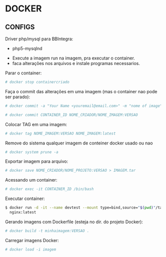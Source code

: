 # DOCKER

## CONFIGS

Driver php/mysql para BBIntegra:
- php5-mysqlnd

+ Execute a imagem run na imagem, pra executar o container.
+ faca alterações nos arquivos e instale programas necessarios.

Parar o container:

```sh
# docker stop containercriado
```

Faça o commit das alterações em uma imagem (mas o container nao pode ser parado):

```sh
# docker commit -a "Your Name <youremail@email.com>" -m "nome of image" CONTAINER_ID nome_criador/nome_imagem:versao

# docker commit CONTAINER_ID NOME_CRIADOR/NOME_IMAGEM:VERSAO
```


Colocar TAG em uma imagem:
```sh
# docker tag NOME_IMAGEM:VERSAO NOME_IMAGEM:latest
```

Remove do sistema qualquer imagem de conteiner docker usado ou nao
```sh
# docker system prune -a
```

Exportar imagem para arquivo:
```sh
# docker save NOME_CRIADOR/NOME_PROJETO:VERSAO > IMAGEM.tar
```

Acessando um container:
```sh
# docker exec -it CONTAINER_ID /bin/bash
```

Executar container:

```sh
$ docker run -d -it --name devtest --mount type=bind,source="$(pwd)"/target,target=/app \
  nginx:latest
```

Gerando imagens com Dockerfile (esteja no dir. do projeto Docker):
```sh
# docker build -t minhaimagem:VERSAO .
```

Carregar imagens Docker:
```sh
# docker load -i imagem
```

